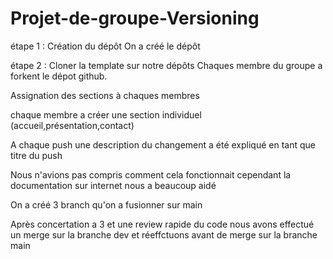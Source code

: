 # Projet-de-groupe-Versioning
étape 1 : Création du dépôt
On a créé le dépôt

étape 2 : Cloner la template sur notre dépôts 
Chaques membre du groupe a forkent le dépot github.

Assignation des sections à chaques membres 

chaque membre a créer une section individuel (accueil,présentation,contact) 

A chaque push une description du changement a été expliqué en tant que titre du push

Nous n'avions pas compris comment cela fonctionnait cependant la documentation sur internet nous a beaucoup aidé 

On a créé 3 branch qu'on a fusionner sur main

Après concertation a 3 et une review rapide du code nous avons effectué un merge sur la branche dev et réeffctuons avant de merge sur la branche main

